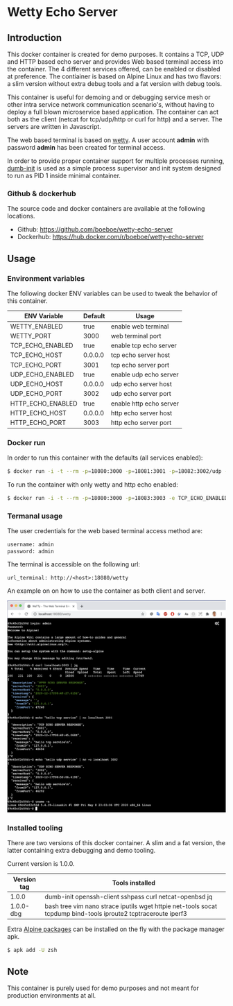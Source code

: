 # Wetty Echo Server

## Introduction

This docker container is created for demo purposes. It contains a TCP, UDP and HTTP based echo server and provides Web based terminal access into the container. The 4 different services offered, can be enabled or disabled at preference. The contiainer is based on Alpine Linux and has two flavors: a slim version without extra debug tools and a fat version with debug tools.

This container is useful for demoing and or debugging service mesh or other intra service network communication scenario's, without having to deploy a full blown microservice based application. The container can act both as the client (netcat for tcp/udp/http or curl for http) and a server. The servers are written in Javascript. 

The web based terminal is based on [wetty](https://github.com/butlerx/wetty). A user account **admin** with password **admin** has been created for terminal access.

In order to provide proper container support for multiple processes running, [dumb-init](https://github.com/Yelp/dumb-init) is used as a simple process supervisor and init system designed to run as PID 1 inside minimal container.


### Github & dockerhub

The source code and docker containers are available at the following locations.

- Github: https://github.com/boeboe/wetty-echo-server
- Dockerhub: https://hub.docker.com/r/boeboe/wetty-echo-server 

## Usage

### Environment variables

The following docker ENV variables can be used to tweak the behavior of this container.

| ENV Variable      | Default | Usage                   |
|-------------------|---------|-------------------------|
| WETTY_ENABLED     | true    | enable web terminal     |
| WETTY_PORT        | 3000    | web terminal port       |
| TCP_ECHO_ENABLED  | true    | enable tcp echo server  |
| TCP_ECHO_HOST     | 0.0.0.0 | tcp echo server host    |
| TCP_ECHO_PORT     | 3001    | tcp echo server port    |
| UDP_ECHO_ENABLED  | true    | enable udp echo server  |
| UDP_ECHO_HOST     | 0.0.0.0 | udp echo server host    |
| UDP_ECHO_PORT     | 3002    | udp echo server port    |
| HTTP_ECHO_ENABLED | true    | enable http echo server |
| HTTP_ECHO_HOST    | 0.0.0.0 | http echo server host   |
| HTTP_ECHO_PORT    | 3003    | http echo server port   |


### Docker run

In order to run this container with the defaults (all services enabled):

```sh
$ docker run -i -t --rm -p=18080:3000 -p=18081:3001 -p=18082:3002/udp -p=18083:3003 --name="wetty-echo-server" boeboe/wetty-echo-server
```

To run the container with only wetty and http echo enabled:

```sh
$ docker run -i -t --rm -p=18080:3000 -p=18083:3003 -e TCP_ECHO_ENABLED=false -e UDP_ECHO_ENABLED=false --name="wetty-echo-server" boeboe/wetty-echo-server
```


### Termanal usage

The user credentials for the web based terminal access method are:

```properties
username: admin
password: admin
```

The terminal is accessible on the following url:

```properties
url_terminal: http://<host>:18080/wetty
```

An example on on how to use the container as both client and server.

![screeshot wetty terminal](imgs/screenshot.png "Wetty terminal usage")


### Installed tooling

There are two versions of this docker container. A slim and a fat version, the latter containing extra debugging and demo tooling.

Current version is 1.0.0.

| Version tag                        | Tools installed |
|-----------|-----------------|
| 1.0.0     | dumb-init openssh-client sshpass curl netcat-openbsd jq |
| 1.0.0-dbg | bash tree vim nano strace iputils wget httpie net-tools socat tcpdump bind-tools iproute2 tcptraceroute iperf3 |


Extra [Alpine packages](https://pkgs.alpinelinux.org/packages) can be installed on the fly with the package manager apk.

```sh
$ apk add -U zsh 
```


## Note

This container is purely used for demo purposes and not meant for production environments at all.

